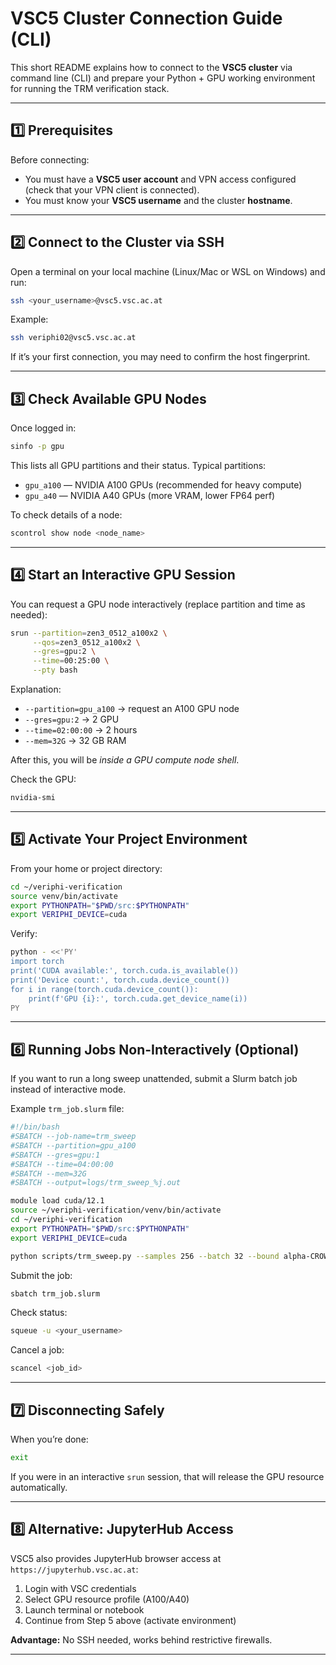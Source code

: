 # VSC5 Cluster Connection Guide (CLI)

This short README explains how to connect to the **VSC5 cluster** via command line (CLI) and prepare your Python + GPU working environment for running the TRM verification stack.

---

## 1️⃣ Prerequisites

Before connecting:
- You must have a **VSC5 user account** and VPN access configured (check that your VPN client is connected).
- You must know your **VSC5 username** and the cluster **hostname**.

---

## 2️⃣ Connect to the Cluster via SSH

Open a terminal on your local machine (Linux/Mac or WSL on Windows) and run:

```bash
ssh <your_username>@vsc5.vsc.ac.at
```

Example:
```bash
ssh veriphi02@vsc5.vsc.ac.at
```

If it’s your first connection, you may need to confirm the host fingerprint.

---

## 3️⃣ Check Available GPU Nodes

Once logged in:

```bash
sinfo -p gpu
```

This lists all GPU partitions and their status. Typical partitions:
- `gpu_a100` — NVIDIA A100 GPUs (recommended for heavy compute)
- `gpu_a40` — NVIDIA A40 GPUs (more VRAM, lower FP64 perf)

To check details of a node:
```bash
scontrol show node <node_name>
```

---

## 4️⃣ Start an Interactive GPU Session

You can request a GPU node interactively (replace partition and time as needed):

```bash
srun --partition=zen3_0512_a100x2 \
     --qos=zen3_0512_a100x2 \
     --gres=gpu:2 \
     --time=00:25:00 \
     --pty bash
```

Explanation:
- `--partition=gpu_a100` → request an A100 GPU node
- `--gres=gpu:2` → 2 GPU
- `--time=02:00:00` → 2 hours
- `--mem=32G` → 32 GB RAM

After this, you will be *inside a GPU compute node shell*.

Check the GPU:
```bash
nvidia-smi
```

---

## 5️⃣ Activate Your Project Environment

From your home or project directory:

```bash
cd ~/veriphi-verification
source venv/bin/activate
export PYTHONPATH="$PWD/src:$PYTHONPATH"
export VERIPHI_DEVICE=cuda
```

Verify:
```bash
python - <<'PY'
import torch
print('CUDA available:', torch.cuda.is_available())
print('Device count:', torch.cuda.device_count())
for i in range(torch.cuda.device_count()):
    print(f'GPU {i}:', torch.cuda.get_device_name(i))
PY
```

---

## 6️⃣ Running Jobs Non-Interactively (Optional)

If you want to run a long sweep unattended, submit a Slurm batch job instead of interactive mode.

Example `trm_job.slurm` file:
```bash
#!/bin/bash
#SBATCH --job-name=trm_sweep
#SBATCH --partition=gpu_a100
#SBATCH --gres=gpu:1
#SBATCH --time=04:00:00
#SBATCH --mem=32G
#SBATCH --output=logs/trm_sweep_%j.out

module load cuda/12.1
source ~/veriphi-verification/venv/bin/activate
cd ~/veriphi-verification
export PYTHONPATH="$PWD/src:$PYTHONPATH"
export VERIPHI_DEVICE=cuda

python scripts/trm_sweep.py --samples 256 --batch 32 --bound alpha-CROWN --opt-steps 100 --log-scaling
```

Submit the job:
```bash
sbatch trm_job.slurm
```

Check status:
```bash
squeue -u <your_username>
```

Cancel a job:
```bash
scancel <job_id>
```

---

## 7️⃣ Disconnecting Safely

When you’re done:
```bash
exit
```
If you were in an interactive `srun` session, that will release the GPU resource automatically.

---

## 8️⃣ Alternative: JupyterHub Access

VSC5 also provides JupyterHub browser access at `https://jupyterhub.vsc.ac.at`:

1. Login with VSC credentials
2. Select GPU resource profile (A100/A40)
3. Launch terminal or notebook
4. Continue from Step 5 above (activate environment)

**Advantage:** No SSH needed, works behind restrictive firewalls.

---

